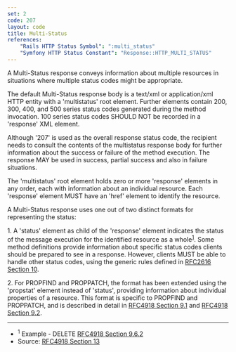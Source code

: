 ```yaml
---
set: 2
code: 207
layout: code
title: Multi-Status
references:
    "Rails HTTP Status Symbol": ":multi_status"
    "Symfony HTTP Status Constant": "Response::HTTP_MULTI_STATUS"
---
```


A Multi-Status response conveys information about multiple resources in
situations where multiple status codes might be appropriate.

The default Multi-Status response body is a text/xml or application/xml
HTTP entity with a 'multistatus' root element. Further elements contain
200, 300, 400, and 500 series status codes generated during the method
invocation. 100 series status codes SHOULD NOT be recorded in a
'response' XML element.

Although '207' is used as the overall response status code, the
recipient needs to consult the contents of the multistatus response body
for further information about the success or failure of the method
execution. The response MAY be used in success, partial success and also
in failure situations.

The 'multistatus' root element holds zero or more 'response' elements in
any order, each with information about an individual resource. Each
'response' element MUST have an 'href' element to identify the resource.

A Multi-Status response uses one out of two distinct formats for
representing the status:

1\. A 'status' element as child of the 'response' element indicates the
status of the message execution for the identified resource as a
whole<sup>[1](#ref-1)</sup>. Some method definitions provide information
about specific status codes clients should be prepared to see in a
response. However, clients MUST be able to handle other status codes,
using the generic rules defined in [RFC2616 Section 10][3].

2\. For PROPFIND and PROPPATCH, the format has been extended using the
'propstat' element instead of 'status', providing information about
individual properties of a resource. This format is specific to PROPFIND
and PROPPATCH, and is described in detail in [RFC4918 Section 9.1][4]
and [RFC4918 Section 9.2][5].

---

* <span id="ref-1"><sup>1</sup> Example - DELETE [RFC4918 Section 9.6.2][2]</span>
* Source: [RFC4918 Section 13][1]

[1]: <http://tools.ietf.org/html/rfc4918#section-13>
[2]: <http://tools.ietf.org/html/rfc4918#section-9.6.2>
[3]: <http://tools.ietf.org/html/rfc2616#section-10>
[4]: <http://tools.ietf.org/html/rfc4918#section-9.1>
[5]: <http://tools.ietf.org/html/rfc4918#section-9.2>
